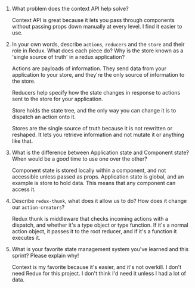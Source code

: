 1. What problem does the context API help solve?

    Context API is great because it lets you pass through components without passing props down manually at every level. I find it easier to use.

1. In your own words, describe `actions`, `reducers` and the `store` and their role in Redux. What does each piece do? Why is the store known as a 'single source of truth' in a redux application?

    Actions are payloads of information. They send data from your application to your store, and they're the only source of information to the store. 

    Reducers help specify how the state changes in response to actions sent to the store for your application. 

    Store holds the state tree, and the only way you can change it is to dispatch an action onto it.

    Stores are the single source of truth because it is not rewritten or reshaped. It lets you retrieve information and not mutate it or anything like that.

1. What is the difference between Application state and Component state? When would be a good time to use one over the other?

    Component state is stored locally within a component, and not accessible unless passed as props. Application state is global, and an example is store to hold data. This means that any component can access it.

1. Describe `redux-thunk`, what does it allow us to do? How does it change our `action-creators`?

    Redux thunk is middleware that checks incoming actions with a dispatch, and whether it's a type object or type function. If it's a normal action object, it passes it to the root reducer, and if it's a function it executes it.

1. What is your favorite state management system you've learned and this sprint? Please explain why!

    Context is my favorite because it's easier, and it's not overkill. I don't need Redux for this project. I don't think I'd need it unless I had a lot of data. 
